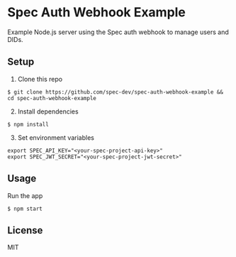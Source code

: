 # Spec Auth Webhook Example

Example Node.js server using the Spec auth webhook to manage users and DIDs.

## Setup

1) Clone this repo

```
$ git clone https://github.com/spec-dev/spec-auth-webhook-example && cd spec-auth-webhook-example
```

2) Install dependencies

```
$ npm install
```

3) Set environment variables

```
export SPEC_API_KEY="<your-spec-project-api-key>"
export SPEC_JWT_SECRET="<your-spec-project-jwt-secret>"
```

## Usage

Run the app

```
$ npm start
```

## License

MIT